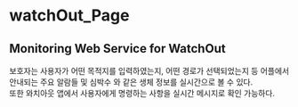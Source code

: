 # watchOut_Page

## Monitoring Web Service for WatchOut

보호자는 사용자가 어떤 목적지를 입력하였는지, 어떤 경로가 선택되었는지 등 어플에서 안내되는 주요 알람들 및 심박수 와 같은 생체 정보를 실시간으로 볼 수 있다.  
또한 와치아웃 앱에서 사용자에게 명령하는 사항을 실시간 메시지로 확인 가능하다.
